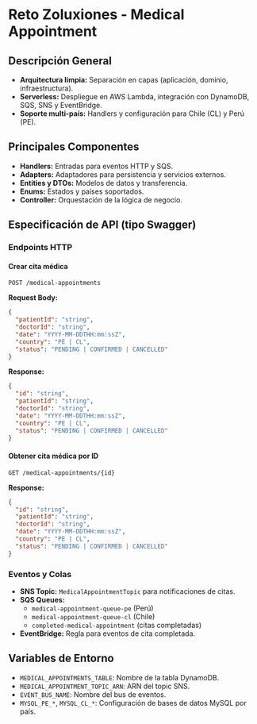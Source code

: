 # Reto Zoluxiones - Medical Appointment

## Descripción General

- **Arquitectura limpia:** Separación en capas (aplicación, dominio, infraestructura).
- **Serverless:** Despliegue en AWS Lambda, integración con DynamoDB, SQS, SNS y EventBridge.
- **Soporte multi-país:** Handlers y configuración para Chile (CL) y Perú (PE).

## Principales Componentes

- **Handlers:** Entradas para eventos HTTP y SQS.
- **Adapters:** Adaptadores para persistencia y servicios externos.
- **Entities y DTOs:** Modelos de datos y transferencia.
- **Enums:** Estados y países soportados.
- **Controller:** Orquestación de la lógica de negocio.

## Especificación de API (tipo Swagger)

### Endpoints HTTP

#### Crear cita médica

`POST /medical-appointments`

**Request Body:**

```json
{
  "patientId": "string",
  "doctorId": "string",
  "date": "YYYY-MM-DDTHH:mm:ssZ",
  "country": "PE | CL",
  "status": "PENDING | CONFIRMED | CANCELLED"
}
```

**Response:**

```json
{
  "id": "string",
  "patientId": "string",
  "doctorId": "string",
  "date": "YYYY-MM-DDTHH:mm:ssZ",
  "country": "PE | CL",
  "status": "PENDING | CONFIRMED | CANCELLED"
}
```

#### Obtener cita médica por ID

`GET /medical-appointments/{id}`

**Response:**

```json
{
  "id": "string",
  "patientId": "string",
  "doctorId": "string",
  "date": "YYYY-MM-DDTHH:mm:ssZ",
  "country": "PE | CL",
  "status": "PENDING | CONFIRMED | CANCELLED"
}
```

### Eventos y Colas

- **SNS Topic:** `MedicalAppointmentTopic` para notificaciones de citas.
- **SQS Queues:**
  - `medical-appointment-queue-pe` (Perú)
  - `medical-appointment-queue-cl` (Chile)
  - `completed-medical-appointment` (citas completadas)
- **EventBridge:** Regla para eventos de cita completada.

## Variables de Entorno

- `MEDICAL_APPOINTMENTS_TABLE`: Nombre de la tabla DynamoDB.
- `MEDICAL_APPOINTMENT_TOPIC_ARN`: ARN del topic SNS.
- `EVENT_BUS_NAME`: Nombre del bus de eventos.
- `MYSQL_PE_*`, `MYSQL_CL_*`: Configuración de bases de datos MySQL por país.
